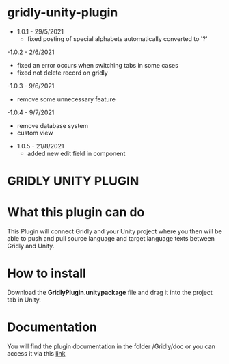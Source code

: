 # gridly-unity-plugin

- 1.0.1 - 29/5/2021
  + fixed posting of special alphabets automatically converted to '?'

-1.0.2 - 2/6/2021
  + fixed an error occurs when switching tabs in some cases
  + fixed not delete record on gridly 
 
-1.0.3 - 9/6/2021
  + remove some unnecessary feature
  
-1.0.4 - 9/7/2021
 + remove database system
 + custom view
 
- 1.0.5 - 21/8/2021
  + added new edit field in component

# GRIDLY UNITY PLUGIN

# What this plugin can do
  This Plugin will connect Gridly and your Unity project where you then will be able to push and pull source language and target language texts between Gridly and Unity.

# How to install
  Download the **GridlyPlugin.unitypackage** file and drag it into the project tab in Unity.
  
# Documentation
  You will find the plugin documentation in the folder /Gridly/doc or you can access it via this [link](https://github.com/gridly-spreadsheet-CMS/gridly-unity-plugin/blob/master/Gridly/Doc/Unity%20plugin%20documentation.pdf)
